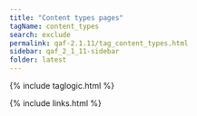 ```yaml
---
title: "Content types pages"
tagName: content_types
search: exclude
permalink: qaf-2.1.11/tag_content_types.html
sidebar: qaf_2_1_11-sidebar
folder: latest
---
```

{% include taglogic.html %}

{% include links.html %}
